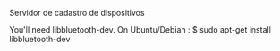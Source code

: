 Servidor de cadastro de dispositivos

You'll need libbluetooth-dev. 
On Ubuntu/Debian : $ sudo apt-get install libbluetooth-dev
